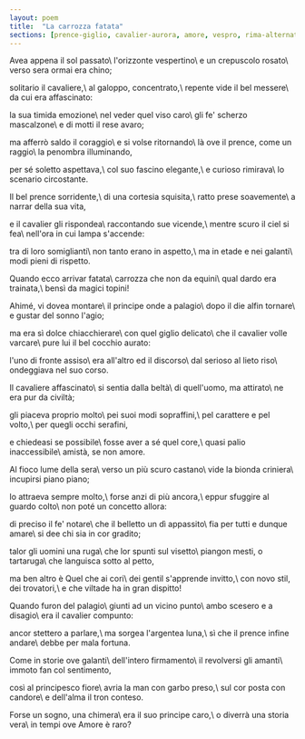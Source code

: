 ```yaml
---
layout: poem
title:  "La carrozza fatata"
sections: [prence-giglio, cavalier-aurora, amore, vespro, rima-alternata, poesie, italiano]
---
```


Avea appena il sol passato\\
l'orizzonte vespertino\\
e un crepuscolo rosato\\
verso sera ormai era chino;

solitario il cavaliere,\\
al galoppo, concentrato,\\
repente vide il bel messere\\
da cui era affascinato:

la sua timida emozione\\
nel veder quel viso caro\\
gli fe' scherzo mascalzone\\
e di motti il rese avaro;

ma afferrò saldo il coraggio\\
e si volse ritornando\\
là ove il prence, come un raggio\\
la penombra illuminando,

per sé soletto aspettava,\\
col suo fascino elegante,\\
e curioso rimirava\\
lo scenario circostante.

Il bel prence sorridente,\\
di una cortesia squisita,\\
ratto prese soavemente\\
a narrar della sua vita,

e il cavalier gli rispondea\\
raccontando sue vicende,\\
mentre scuro il ciel si fea\\
nell'ora in cui lampa s'accende:

tra di loro somiglianti\\
non tanto erano in aspetto,\\
ma in etade e nei galanti\\
modi pieni di rispetto.

Quando ecco arrivar fatata\\
carrozza che non da equini\\
qual dardo era trainata,\\
bensì da magici topini!

Ahimé, vi dovea montare\\
il principe onde a palagio\\
dopo il die alfin tornare\\
e gustar del sonno l'agio;

ma era sì dolce chiacchierare\\
con quel giglio delicato\\
che il cavalier volle varcare\\
pure lui il bel cocchio aurato:

l'uno di fronte assiso\\
era all'altro ed il discorso\\
dal serioso al lieto riso\\
ondeggiava nel suo corso.

Il cavaliere affascinato\\
si sentia dalla beltà\\
di quell'uomo, ma attirato\\
ne era pur da civiltà;

gli piaceva proprio molto\\
pei suoi modi sopraffini,\\
pel carattere e pel volto,\\
per quegli occhi serafini,

e chiedeasi se possibile\\
fosse aver a sé quel core,\\
quasi palio inaccessibile\\
amistà, se non amore.

Al fioco lume della sera\\
verso un più scuro castano\\
vide la bionda criniera\\
incupirsi piano piano;

lo attraeva sempre molto,\\
forse anzi di più ancora,\\
eppur sfuggire al guardo colto\\
non poté un concetto allora:

di preciso il fe' notare\\
che il belletto un dì appassito\\
fia per tutti e dunque amare\\
si dee chi sia in cor gradito;

talor gli uomini una ruga\\
che lor spunti sul visetto\\
piangon mesti, o tartaruga\\
che languisca sotto al petto,

ma ben altro è Quel che ai cori\\
dei gentil s'apprende invitto,\\
con novo stil, dei trovatori,\\
e che viltade ha in gran dispitto!

Quando furon del palagio\\
giunti ad un vicino punto\\
ambo scesero e a disagio\\
era il cavalier compunto:

ancor stettero a parlare,\\
ma sorgea l'argentea luna,\\
sì che il prence infine andare\\
debbe per mala fortuna.

Come in storie ove galanti\\
dell'intero firmamento\\
il revolversi gli amanti\\
immoto fan col sentimento,

così al principesco fiore\\
avria la man con garbo preso,\\
sul cor posta con candore\\
e dell'alma il tron conteso.

Forse un sogno, una chimera\\
era il suo principe caro,\\
o diverrà una storia vera\\
in tempi ove Amore è raro?